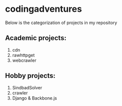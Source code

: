 codingadventures
================

Below is the categorization of projects in my repository  

Academic projects:
-----------------
1. cdn
2. rawhttpget
3. webcrawler

Hobby projects:
---------------
1. SindbadSolver
2. crawler
3. Django & Backbone.js
